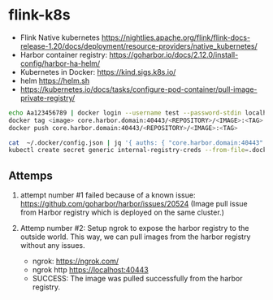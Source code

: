 # flink-k8s

- Flink Native kubernetes <https://nightlies.apache.org/flink/flink-docs-release-1.20/docs/deployment/resource-providers/native_kubernetes/>
- Harbor container registry: <https://goharbor.io/docs/2.12.0/install-config/harbor-ha-helm/>
- Kubernetes in Docker: <https://kind.sigs.k8s.io/>
- helm <https://helm.sh>
- <https://kubernetes.io/docs/tasks/configure-pod-container/pull-image-private-registry/>

```bash
echo Aa123456789 | docker login --username test --password-stdin localhost:40443
docker tag <image> core.harbor.domain:40443/<REPOSITORY>/<IMAGE>:<TAG> 
docker push core.harbor.domain:40443/<REPOSITORY>/<IMAGE>:<TAG>
```

```bash
cat  ~/.docker/config.json | jq '{ auths: { "core.harbor.domain:40443": .auths."core.harbor.domain:40443" } }' > /tmp/docker-config.json
kubectl create secret generic internal-registry-creds --from-file=.dockerconfigjson=/tmp/docker-config.json --type=kubernetes.io/dockerconfigjson

```

## Attemps

1. attempt number #1 failed because of a known issue: <https://github.com/goharbor/harbor/issues/20524> (Image pull issue from Harbor registry which is deployed on the same cluster.)

2. Attemp number #2: Setup ngrok to expose the harbor registry to the outside world. This way, we can pull images from the harbor registry without any issues.
   - ngrok: <https://ngrok.com/>
   - ngrok http <https://localhost:40443>
   - SUCCESS: The image was pulled successfully from the harbor registry.
